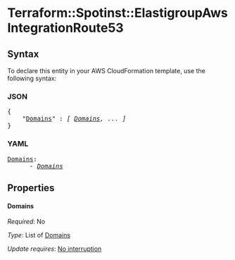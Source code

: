 # Terraform::Spotinst::ElastigroupAws IntegrationRoute53

## Syntax

To declare this entity in your AWS CloudFormation template, use the following syntax:

### JSON

<pre>
{
    "<a href="#domains" title="Domains">Domains</a>" : <i>[ <a href="integrationroute53-domains.md">Domains</a>, ... ]</i>
}
</pre>

### YAML

<pre>
<a href="#domains" title="Domains">Domains</a>: <i>
      - <a href="integrationroute53-domains.md">Domains</a></i>
</pre>

## Properties

#### Domains

_Required_: No

_Type_: List of <a href="integrationroute53-domains.md">Domains</a>

_Update requires_: [No interruption](https://docs.aws.amazon.com/AWSCloudFormation/latest/UserGuide/using-cfn-updating-stacks-update-behaviors.html#update-no-interrupt)

